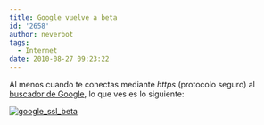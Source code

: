 ```yaml
---
title: Google vuelve a beta
id: '2658'
author: neverbot
tags:
  - Internet
date: 2010-08-27 09:23:22
---
```


Al menos cuando te conectas mediante _https_ (protocolo seguro) al [buscador de Google](https://www.google.com/), lo que ves es lo siguiente:

[![](./google_ssl_beta.png "google_ssl_beta")](./google_ssl_beta.png)